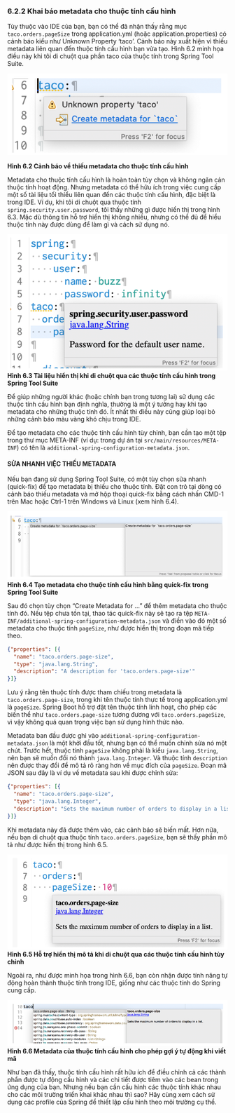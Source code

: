 ### 6.2.2 Khai báo metadata cho thuộc tính cấu hình

Tùy thuộc vào IDE của bạn, bạn có thể đã nhận thấy rằng mục `taco.orders.pageSize` trong application.yml (hoặc application.properties) có cảnh báo kiểu như Unknown Property ‘taco’. Cảnh báo này xuất hiện vì thiếu metadata liên quan đến thuộc tính cấu hình bạn vừa tạo. Hình 6.2 minh họa điều này khi tôi di chuột qua phần taco của thuộc tính trong Spring Tool Suite.

![](../../assets/6.2.png)

**Hình 6.2 Cảnh báo về thiếu metadata cho thuộc tính cấu hình**

Metadata cho thuộc tính cấu hình là hoàn toàn tùy chọn và không ngăn cản thuộc tính hoạt động. Nhưng metadata có thể hữu ích trong việc cung cấp một số tài liệu tối thiểu liên quan đến các thuộc tính cấu hình, đặc biệt là trong IDE. Ví dụ, khi tôi di chuột qua thuộc tính `spring.security.user.password`, tôi thấy những gì được hiển thị trong hình 6.3. Mặc dù thông tin hỗ trợ hiển thị không nhiều, nhưng có thể đủ để hiểu thuộc tính này được dùng để làm gì và cách sử dụng nó.

![Hình 6.3](../../assets/6.3.png)
**Hình 6.3 Tài liệu hiển thị khi di chuột qua các thuộc tính cấu hình trong Spring Tool Suite**

Để giúp những người khác (hoặc chính bạn trong tương lai) sử dụng các thuộc tính cấu hình bạn định nghĩa, thường là một ý tưởng hay khi tạo metadata cho những thuộc tính đó. Ít nhất thì điều này cũng giúp loại bỏ những cảnh báo màu vàng khó chịu trong IDE.

Để tạo metadata cho các thuộc tính cấu hình tùy chỉnh, bạn cần tạo một tệp trong thư mục META-INF (ví dụ: trong dự án tại `src/main/resources/META-INF`) có tên là `additional-spring-configuration-metadata.json`.

#### SỬA NHANH VIỆC THIẾU METADATA

Nếu bạn đang sử dụng Spring Tool Suite, có một tùy chọn sửa nhanh (quick-fix) để tạo metadata bị thiếu cho thuộc tính. Đặt con trỏ tại dòng có cảnh báo thiếu metadata và mở hộp thoại quick-fix bằng cách nhấn CMD-1 trên Mac hoặc Ctrl-1 trên Windows và Linux (xem hình 6.4).

![Hình 6.4](../../assets/6.4.png)
**Hình 6.4 Tạo metadata cho thuộc tính cấu hình bằng quick-fix trong Spring Tool Suite**

Sau đó chọn tùy chọn “Create Metadata for …” để thêm metadata cho thuộc tính đó. Nếu tệp chưa tồn tại, thao tác quick-fix này sẽ tạo ra tệp `META-INF/additional-spring-configuration-metadata.json` và điền vào đó một số metadata cho thuộc tính `pageSize`, như được hiển thị trong đoạn mã tiếp theo.

```json
{"properties": [{
  "name": "taco.orders.page-size",
  "type": "java.lang.String",
  "description": "A description for 'taco.orders.page-size'"
}]}
```

Lưu ý rằng tên thuộc tính được tham chiếu trong metadata là `taco.orders.page-size`, trong khi tên thuộc tính thực tế trong application.yml là `pageSize`. Spring Boot hỗ trợ đặt tên thuộc tính linh hoạt, cho phép các biến thể như `taco.orders.page-size` tương đương với `taco.orders.pageSize`, vì vậy không quá quan trọng việc bạn sử dụng hình thức nào.

Metadata ban đầu được ghi vào `additional-spring-configuration-metadata.json` là một khởi đầu tốt, nhưng bạn có thể muốn chỉnh sửa nó một chút. Trước hết, thuộc tính `pageSize` không phải là kiểu `java.lang.String`, nên bạn sẽ muốn đổi nó thành `java.lang.Integer`. Và thuộc tính `description` nên được thay đổi để mô tả rõ ràng hơn về mục đích của `pageSize`. Đoạn mã JSON sau đây là ví dụ về metadata sau khi được chỉnh sửa:

```json
{"properties": [{
  "name": "taco.orders.page-size",
  "type": "java.lang.Integer",
  "description": "Sets the maximum number of orders to display in a list."
}]}
```

Khi metadata này đã được thêm vào, các cảnh báo sẽ biến mất. Hơn nữa, nếu bạn di chuột qua thuộc tính `taco.orders.pageSize`, bạn sẽ thấy phần mô tả như được hiển thị trong hình 6.5.

![Hình 6.5](../../assets/6.5.png)
**Hình 6.5 Hỗ trợ hiển thị mô tả khi di chuột qua các thuộc tính cấu hình tùy chỉnh**

Ngoài ra, như được minh họa trong hình 6.6, bạn còn nhận được tính năng tự động hoàn thành thuộc tính trong IDE, giống như các thuộc tính do Spring cung cấp.

![Hình 6.6](../../assets/6.6.png)
**Hình 6.6 Metadata của thuộc tính cấu hình cho phép gợi ý tự động khi viết mã**

Như bạn đã thấy, thuộc tính cấu hình rất hữu ích để điều chỉnh cả các thành phần được tự động cấu hình và các chi tiết được tiêm vào các bean trong ứng dụng của bạn. Nhưng nếu bạn cần cấu hình các thuộc tính khác nhau cho các môi trường triển khai khác nhau thì sao? Hãy cùng xem cách sử dụng các profile của Spring để thiết lập cấu hình theo môi trường cụ thể.
